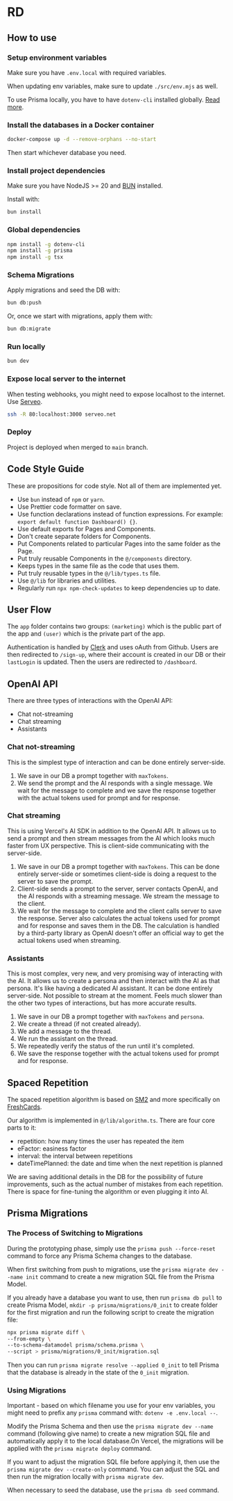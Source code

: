 # RD

## How to use

### Setup environment variables

Make sure you have `.env.local` with required variables.

When updating env variables, make sure to update `./src/env.mjs` as well.

To use Prisma locally, you have to have `dotenv-cli` installed globally. [Read more](https://www.prisma.io/docs/guides/development-environment/environment-variables/managing-env-files-and-setting-variables#using-dotenv-cli-via-command-line).

### Install the databases in a Docker container

```bash
docker-compose up -d --remove-orphans --no-start
```

Then start whichever database you need.

### Install project dependencies

Make sure you have NodeJS >= 20 and [BUN](https://bun.sh/) installed.

Install with:

```bash
bun install
```

### Global dependencies

```bash
npm install -g dotenv-cli
npm install -g prisma
npm install -g tsx
```

### Schema Migrations

Apply migrations and seed the DB with:

```bash
bun db:push
```

Or, once we start with migrations, apply them with:

```bash
bun db:migrate
```

### Run locally

```bash
bun dev
```

### Expose local server to the internet

When testing webhooks, you might need to expose localhost to the internet. Use [Serveo](https://serveo.net/).

```bash
ssh -R 80:localhost:3000 serveo.net
```

### Deploy

Project is deployed when merged to `main` branch.

## Code Style Guide

These are propositions for code style. Not all of them are implemented yet.

- Use `bun` instead of `npm` or `yarn`.
- Use Prettier code formatter on save.
- Use function declarations instead of function expressions. For example: `export default function Dashboard() {}`.
- Use default exports for Pages and Components.
- Don't create separate folders for Components.
- Put Components related to particular Pages into the same folder as the Page.
- Put truly reusable Components in the `@/components` directory.
- Keeps types in the same file as the code that uses them.
- Put truly reusable types in the `@/lib/types.ts` file.
- Use `@/lib` for libraries and utilities.
- Regularly run `npx npm-check-updates` to keep dependencies up to date.

## User Flow

The `app` folder contains two groups: `(marketing)` which is the public part of the app and `(user)` which is the private part of the app.

Authentication is handled by [Clerk](https://clerk.com/) and uses oAuth from Github. Users are then redirected to `/sign-up`, where their account is created in our DB or their `lastLogin` is updated. Then the users are redirected to `/dashboard`.

## OpenAI API

There are three types of interactions with the OpenAI API:

- Chat not-streaming
- Chat streaming
- Assistants

### Chat not-streaming

This is the simplest type of interaction and can be done entirely server-side.

1. We save in our DB a prompt together with `maxTokens`.
2. We send the prompt and the AI responds with a single message. We wait for the message to complete and we save the response together with the actual tokens used for prompt and for response.

### Chat streaming

This is using Vercel's AI SDK in addition to the OpenAI API. It allows us to send a prompt and then stream messages from the AI which looks much faster from UX perspective.
This is client-side communicating with the server-side.

1. We save in our DB a prompt together with `maxTokens`. This can be done entirely server-side or sometimes client-side is doing a request to the server to save the prompt.
2. Client-side sends a prompt to the server, server contacts OpenAI, and the AI responds with a streaming message. We stream the message to the client.
3. We wait for the message to complete and the client calls server to save the response. Server also calculates the actual tokens used for prompt and for response and saves them in the DB. The calculation is handled by a third-party library as OpenAI doesn't offer an official way to get the actual tokens used when streaming.

### Assistants

This is most complex, very new, and very promising way of interacting with the AI. It allows us to create a persona and then interact with the AI as that persona. It's like having a dedicated AI assistant.
It can be done entirely server-side. Not possible to stream at the moment. Feels much slower than the other two types of interactions, but has more accurate results.

1. We save in our DB a prompt together with `maxTokens` and `persona`.
2. We create a thread (if not created already).
3. We add a message to the thread.
4. We run the assistant on the thread.
5. We repeatedly verify the status of the run until it's completed.
6. We save the response together with the actual tokens used for prompt and for response.

## Spaced Repetition

The spaced repetition algorithm is based on [SM2](https://www.supermemo.com/en/blog/application-of-a-computer-to-improve-the-results-obtained-in-working-with-the-supermemo-method) and more specifically on [FreshCards](https://freshcardsapp.com/srs/write-your-own-algorithm.html).

Our algorithm is implemented in `@/lib/algorithm.ts`. There are four core parts to it:

- repetition: how many times the user has repeated the item
- eFactor: easiness factor
- interval: the interval between repetitions
- dateTimePlanned: the date and time when the next repetition is planned

We are saving additional details in the DB for the possibility of future improvements, such as the actual number of mistakes from each repetition. There is space for fine-tuning the algorithm or even plugging it into AI.

## Prisma Migrations

### The Process of Switching to Migrations

During the prototyping phase, simply use the `prisma push --force-reset` command to force any Prisma Schema changes to the database.

When first switching from push to migrations, use the `prisma migrate dev --name init` command to create a new migration SQL file from the Prisma Model.

If you already have a database you want to use, then run `prisma db pull` to create Prisma Model, `mkdir -p prisma/migrations/0_init` to create folder for the first migration and run the following script to create the migration file:

```bash
npx prisma migrate diff \
--from-empty \
--to-schema-datamodel prisma/schema.prisma \
--script > prisma/migrations/0_init/migration.sql
```

Then you can run `prisma migrate resolve --applied 0_init` to tell Prisma that the database is already in the state of the `0_init` migration.

### Using Migrations

Important - based on which filename you use for your env variables, you might need to prefix any `prisma` command with: `dotenv -e .env.local --`.

Modify the Prisma Schema and then use the `prisma migrate dev --name` command (following give name) to create a new migration SQL file and automatically apply it to the local database.On Vercel, the migrations will be applied with the `prisma migrate deploy` command.

If you want to adjust the migration SQL file before applying it, then use the `prisma migrate dev --create-only` command. You can adjust the SQL and then run the migration locally with `prisma migrate dev`.

When necessary to seed the database, use the `prisma db seed` command.
